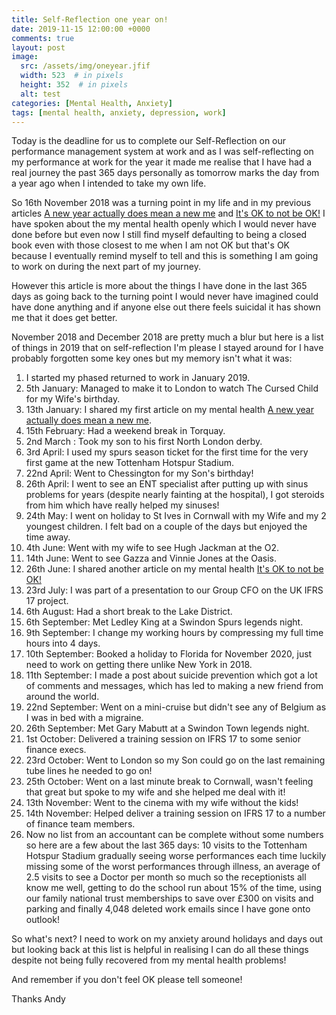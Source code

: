```yaml
---
title: Self-Reflection one year on!
date: 2019-11-15 12:00:00 +0000
comments: true
layout: post
image:
  src: /assets/img/oneyear.jfif
  width: 523  # in pixels
  height: 352  # in pixels
  alt: test
categories: [Mental Health, Anxiety]
tags: [mental health, anxiety, depression, work]
---
```

<p>Today is the deadline for us to complete our Self-Reflection on our performance management system at work and as I was self-reflecting on my performance at work for the year it made me realise that I have had a real journey the past 365 days personally as tomorrow marks the day from a year ago when I intended to take my own life.</p><p>So 16th November 2018 was a turning point in my life and in my previous articles <a href="https://www.linkedin.com/pulse/new-year-actually-does-mean-me-hopefully-andrew-boorman-fcca/" target="_blank">A new year actually does mean a new me</a> and <a href="https://www.linkedin.com/pulse/its-okay-ok-andrew-boorman-fcca/" target="_blank">It's OK to not be OK!</a> I have spoken about the my mental health openly which I would never have done before but even now I still find myself defaulting to being a closed book even with those closest to me when I am not OK but that's OK because I eventually remind myself to tell and this is something I am going to work on during the next part of my journey.</p><p>However this article is more about the things I have done in the last 365 days as going back to the turning point I would never have imagined could have done anything and if anyone else out there feels suicidal it has shown me that it does get better.</p><p>November 2018 and December 2018 are pretty much a blur but here is a list of things in 2019 that on self-reflection I'm please I stayed around for I have probably forgotten some key ones but my memory isn't what it was:</p><ol><li>I started my phased returned to work in January 2019.</li><li>5th January: Managed to make it to London to watch The Cursed Child for my Wife's birthday.</li><li>13th January: I shared my first article on my mental health <a href="https://www.linkedin.com/pulse/new-year-actually-does-mean-me-hopefully-andrew-boorman-fcca/" target="_blank">A new year actually does mean a new me</a>.</li><li>15th February: Had a weekend break in Torquay.</li><li>2nd March : Took my son to his first North London derby.</li><li>3rd April: I used my spurs season ticket for the first time for the very first game at the new Tottenham Hotspur Stadium.</li><li>22nd April: Went to Chessington for my Son's birthday!</li><li>26th April: I went to see an ENT specialist after putting up with sinus problems for years (despite nearly fainting at the hospital), I got steroids from him which have really helped my sinuses!</li><li>24th May: I went on holiday to St Ives in Cornwall with my Wife and my 2 youngest children. I felt bad on a couple of the days but enjoyed the time away.</li><li>4th June: Went with my wife to see Hugh Jackman at the O2.</li><li>14th June: Went to see Gazza and Vinnie Jones at the Oasis.</li><li>26th June: I shared another article on my mental health <a href="https://www.linkedin.com/pulse/its-okay-ok-andrew-boorman-fcca/" target="_blank">It's OK to not be OK!</a></li><li>23rd July: I was part of a presentation to our Group CFO on the UK IFRS 17 project.</li><li>6th August: Had a short break to the Lake District.</li><li>6th September: Met Ledley King at a Swindon Spurs legends night.</li><li>9th September: I change my working hours by compressing my full time hours into 4 days.</li><li>10th September: Booked a holiday to Florida for November 2020, just need to work on getting there unlike New York in 2018.</li><li>11th September: I made a post about suicide prevention which got a lot of comments and messages, which has led to making a new friend from around the world.</li><li>22nd September: Went on a mini-cruise but didn't see any of Belgium as I was in bed with a migraine.</li><li>26th September: Met Gary Mabutt at a Swindon Town legends night.</li><li>1st October: Delivered a training session on IFRS 17 to some senior finance execs.</li><li>23rd October: Went to London so my Son could go on the last remaining tube lines he needed to go on!</li><li>25th October: Went on a last minute break to Cornwall, wasn't feeling that great but spoke to my wife and she helped me deal with it!</li><li>13th November: Went to the cinema with my wife without the kids!</li><li>14th November: Helped deliver a training session on IFRS 17 to a number of finance team members.</li><li>Now no list from an accountant can be complete without some numbers so here are a few about the last 365 days: 10 visits to the Tottenham Hotspur Stadium gradually seeing worse performances each time luckily missing some of the worst performances through illness, an average of 2.5 visits to see a Doctor per month so much so the receptionists all know me well, getting to do the school run about 15% of the time, using our family national trust memberships to save over £300 on visits and parking and finally 4,048 deleted work emails since I have gone onto outlook!</li></ol><p>So what's next? I need to work on my anxiety around holidays and days out but looking back at this list is helpful in realising I can do all these things despite not being fully recovered from my mental health problems!</p><p>And remember if you don't feel OK please tell someone!</p><p>Thanks Andy</p><p><br></p>